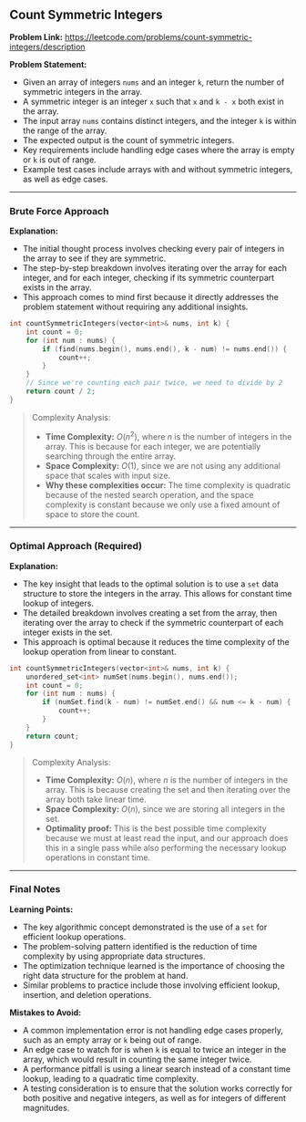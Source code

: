 ## Count Symmetric Integers

**Problem Link:** https://leetcode.com/problems/count-symmetric-integers/description

**Problem Statement:**
- Given an array of integers `nums` and an integer `k`, return the number of symmetric integers in the array.
- A symmetric integer is an integer `x` such that `x` and `k - x` both exist in the array.
- The input array `nums` contains distinct integers, and the integer `k` is within the range of the array.
- The expected output is the count of symmetric integers.
- Key requirements include handling edge cases where the array is empty or `k` is out of range.
- Example test cases include arrays with and without symmetric integers, as well as edge cases.

---

### Brute Force Approach

**Explanation:**
- The initial thought process involves checking every pair of integers in the array to see if they are symmetric.
- The step-by-step breakdown involves iterating over the array for each integer, and for each integer, checking if its symmetric counterpart exists in the array.
- This approach comes to mind first because it directly addresses the problem statement without requiring any additional insights.

```cpp
int countSymmetricIntegers(vector<int>& nums, int k) {
    int count = 0;
    for (int num : nums) {
        if (find(nums.begin(), nums.end(), k - num) != nums.end()) {
            count++;
        }
    }
    // Since we're counting each pair twice, we need to divide by 2
    return count / 2;
}
```

> Complexity Analysis:
> - **Time Complexity:** $O(n^2)$, where $n$ is the number of integers in the array. This is because for each integer, we are potentially searching through the entire array.
> - **Space Complexity:** $O(1)$, since we are not using any additional space that scales with input size.
> - **Why these complexities occur:** The time complexity is quadratic because of the nested search operation, and the space complexity is constant because we only use a fixed amount of space to store the count.

---

### Optimal Approach (Required)

**Explanation:**
- The key insight that leads to the optimal solution is to use a `set` data structure to store the integers in the array. This allows for constant time lookup of integers.
- The detailed breakdown involves creating a set from the array, then iterating over the array to check if the symmetric counterpart of each integer exists in the set.
- This approach is optimal because it reduces the time complexity of the lookup operation from linear to constant.

```cpp
int countSymmetricIntegers(vector<int>& nums, int k) {
    unordered_set<int> numSet(nums.begin(), nums.end());
    int count = 0;
    for (int num : nums) {
        if (numSet.find(k - num) != numSet.end() && num <= k - num) {
            count++;
        }
    }
    return count;
}
```

> Complexity Analysis:
> - **Time Complexity:** $O(n)$, where $n$ is the number of integers in the array. This is because creating the set and then iterating over the array both take linear time.
> - **Space Complexity:** $O(n)$, since we are storing all integers in the set.
> - **Optimality proof:** This is the best possible time complexity because we must at least read the input, and our approach does this in a single pass while also performing the necessary lookup operations in constant time.

---

### Final Notes

**Learning Points:**
- The key algorithmic concept demonstrated is the use of a `set` for efficient lookup operations.
- The problem-solving pattern identified is the reduction of time complexity by using appropriate data structures.
- The optimization technique learned is the importance of choosing the right data structure for the problem at hand.
- Similar problems to practice include those involving efficient lookup, insertion, and deletion operations.

**Mistakes to Avoid:**
- A common implementation error is not handling edge cases properly, such as an empty array or `k` being out of range.
- An edge case to watch for is when `k` is equal to twice an integer in the array, which would result in counting the same integer twice.
- A performance pitfall is using a linear search instead of a constant time lookup, leading to a quadratic time complexity.
- A testing consideration is to ensure that the solution works correctly for both positive and negative integers, as well as for integers of different magnitudes.
